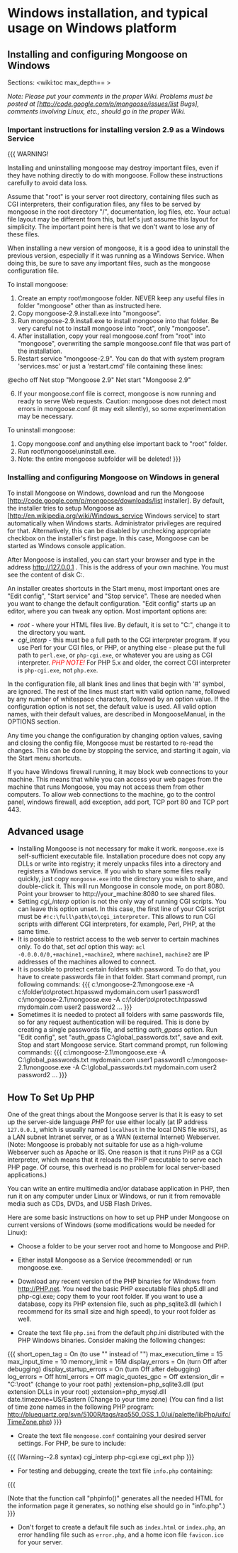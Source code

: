 # Windows installation, and typical usage on Windows platform

## Installing and configuring Mongoose on Windows 

Sections: <wiki:toc max_depth== >

*Note: Please put your comments in the proper Wiki. Problems must
be posted at [http://code.google.com/p/mongoose/issues/list Bugs],
comments involving Linux, etc., should go in the proper Wiki.*

### Important instructions for installing version 2.9 as a Windows Service

{{{
WARNING!

Installing and uninstalling mongoose may destroy important  files,
even if they have nothing directly to  do  with  mongoose.  Follow
these instructions carefully to avoid data loss.

Assume that "root" is your server root directory, containing files
such as CGI interpreters, their configuration files, any files  to
be served by mongoose in the root  directory  "/",  documentation,
log files, etc. Your actual file  layout  may  be  different  from
this, but let's  just  assume  this  layout  for  simplicity.  The
important point here is that we don't want to lose  any  of  these
files.

When installing a new version of mongoose, it is a  good  idea  to
uninstall the previous version, especially if it was running as  a
Windows Service. When doing this, be sure to  save  any  important
files, such as the mongoose configuration file.

To install mongoose:

1. Create an empty root\mongoose folder. NEVER keep any useful
	files in folder "mongoose" other than as instructed here.
2. Copy mongoose-2.9.install.exe into "mongoose".
3. Run mongoose-2.9.install.exe to install mongoose into that
	folder. Be very careful not to install mongoose into "root",
	only "mongoose".
4. After installation, copy your real mongoose.conf from "root"
	into "mongoose", overwriting the sample mongoose.conf file
	that was part of the installation.
5. Restart service "mongoose-2.9". You can do that with system
	program 'services.msc' or just a 'restart.cmd' file
	containing these lines:

@echo off
Net stop "Mongoose 2.9"
Net start "Mongoose 2.9"

6. If your mongoose.conf file is correct, mongoose is now
	running and ready to serve Web requests. Caution: mongoose
	does not detect most errors in mongoose.conf (it may exit
	silently), so some experimentation may be necessary.


To uninstall mongoose:

1. Copy mongoose.conf and anything else important back to "root" folder.
2. Run root\mongoose\uninstall.exe.
3. Note: the entire mongoose subfolder will be deleted!
}}}

### Installing and configuring Mongoose on Windows in general 

To install Mongoose on Windows, download and run the Mongoose [http://code.google.com/p/mongoose/downloads/list installer]. By default, the installer tries to setup Mongoose as [http://en.wikipedia.org/wiki/Windows_service Windows service] to start automatically when Windows starts. Administrator privileges are required for that. Alternatively, this can be disabled by unchecking appropriate checkbox on the installer's first page. In this case, Mongoose can be started as Windows console application.

After Mongoose is installed, you can start your browser and type in the address http://127.0.0.1 . This is the address of your own machine. You must see the content of disk C:.

An installer creates shortcuts in the Start menu, most important ones are "Edit config",  "Start service" and "Stop service". These are needed when you want to change the default configuration. "Edit config" starts up an editor, where you can tweak any option. Most important options are:
   *  *root* - where your HTML files live. By default, it is set to "C:\", change it to the directory you want.
   *  *cgi_interp* - this must be a full path to the CGI interpreter program. If you use Perl for your CGI files, or PHP, or anything else - please put the full path to `perl.exe`, or `php-cgi.exe`, or whatever you are using as CGI interpreter. <font color=" red">*PHP NOTE!*</font> For PHP 5.x and older, the correct CGI interpreter is `php-cgi.exe`, not `php.exe`.

In the configuration file, all blank lines and lines that begin with '#' symbol, are ignored. The rest of the lines must start with valid option name, followed by any number of whitespace characters, followed by an option value. If the configuration option is not set, the default value is used. All valid option names, with their default values, are described in MongooseManual, in the OPTIONS section. 

Any time you change the configuration by changing option values, saving and closing the config file, Mongoose must be restarted to re-read the changes. This can be done by stopping the service, and starting it again, via the Start menu shortcuts.

If you have Windows firewall running, it may block web connections to your machine. This means that while you can access your web pages from the machine that runs Mongoose, you may not access them from other computers. To allow web connections to the machine, go to the control panel, windows firewall, add exception, add port, TCP port 80 and TCP port 443.

## Advanced usage

   * Installing Mongoose is not necessary for make it work. `mongoose.exe` is self-sufficient executable file. Installation procedure does not copy any DLLs or write into registry; it merely unpacks files into a directory and registers a Windows service. If you wish to share some files really quickly, just copy `mongoose.exe` into the directory you wish to share, and double-click it. This will run Mongoose in console mode, on port 8080. Point your browser to http://your_machine:8080 to see shared files. 
   * Setting *cgi_interp* option is not the only way of running CGI scripts. You can leave this option unset. In this case, the first line of your CGI script must be `#!c:\full\path\to\cgi_interpreter`. This allows to run CGI scripts with different CGI interpreters, for example, Perl, PHP, at the same time.
   * It is possible to restrict access to the web server to certain machines only. To do that, set *acl* option this way: `acl -0.0.0.0/0,+machine1,+machine2`, where `machine1`, `machine2` are IP addresses of the machines allowed to connect.
   * It is possible to protect certain folders with password. To do that, you have to create passwords file in that folder. Start command prompt, run following commands:
{{{
c:\mongoose-2.1\mongoose.exe -A c:\folder\to\protect\.htpasswd mydomain.com user1 password1
c:\mongoose-2.1\mongoose.exe -A c:\folder\to\protect\.htpasswd mydomain.com user2 password2
...
}}}
   * Sometimes it is needed to protect all folders with same passwords file, so for any request authentication will be required. This is done by creating a single passwords file, and setting *auth_gpass* option. Run "Edit config", set "auth_gpass C:\global_passwords.txt", save and exit. Stop and start Mongoose service. Start command prompt, run following commands:
{{{
c:\mongoose-2.1\mongoose.exe -A C:\global_passwords.txt mydomain.com user1 password1
c:\mongoose-2.1\mongoose.exe -A C:\global_passwords.txt mydomain.com user2 password2
...
}}}

## How To Set Up PHP

One of the great things about the Mongoose server is that it is
easy to set up the server-side language *PHP* for use either
locally (at IP address `127.0.0.1`, which is usually named
`localhost` in the local DNS file `HOSTS`), as a LAN subnet
Intranet server, or as a WAN (external Internet) Webserver. (Note:
Mongoose is probably not suitable for use as a high-volume
Webserver such as Apache or IIS. One reason is that it runs PHP as
a CGI interpreter, which means that it reloads the PHP executable
to serve each PHP page. Of course, this overhead is no problem for
local server-based applications.)

You can write an entire multimedia and/or database application in
PHP, then run it on any computer under Linux or Windows, or run it
from removable media such as CDs, DVDs, and USB Flash Drives.

Here are some basic instructions on how to set up PHP under
Mongoose on current versions of Windows (some modifications would
be needed for Linux):

 * Choose a folder to be your server root and home to Mongoose and PHP.

 * Either install Mongoose as a Service (recommended) or run mongoose.exe.

 * Download any recent version of the PHP binaries for Windows from http://PHP.net. You need the basic PHP executable files php5.dll and php-cgi.exe; copy them to your root folder. If you want to use a database, copy its PHP extension file, such as php_sqlite3.dll (which I recommend for its small size and high speed), to your root folder as well.

 * Create the text file `php.ini` from the default php.ini distributed with the PHP Windows binaries. Consider making the following changes:

{{{
short_open_tag = On (to use "<? ?>" instead of "<?php ?>")
max_execution_time = 15
max_input_time = 10
memory_limit = 16M
display_errors = On (turn Off after debugging)
display_startup_errors = On (turn Off after debugging)
log_errors = Off
html_errors = Off
magic_quotes_gpc = Off
extension_dir = "C:\root" (change to your root path)
;extension=php_sqlite3.dll (put extension DLLs in your root)
;extension=php_mysql.dll
date.timezone=US/Eastern (Change to your time zone)
   (You can find a list of time zone names in the following PHP program:
  http://bluequartz.org/svn/5100R/tags/raq550_OSS_1_0/ui/palette/libPhp/uifc/TimeZone.php)
}}}

 * Create the text file `mongoose.conf` containing your desired server settings. For PHP, be sure to include:

{{{
(Warning--2.8 syntax)
cgi_interp      php-cgi.exe
cgi_ext         php
}}}

 * For testing and debugging, create the text file `info.php` containing:

{{{
<?php
phpinfo();
?>

(Note that the function call "phpinfo()" generates all the needed
HTML for the information page it generates, so nothing else should
go in "info.php".)
}}}

 * Don't forget to create a default file such as `index.html` or `index.php`, an error handling file such as `error.php`, and a home icon file `favicon.ico` for your server.

